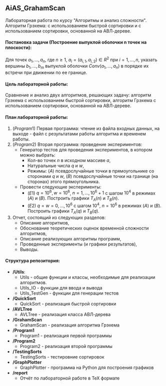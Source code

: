 ## AiAS_GrahamScan

Лабораторная работа по курсу "Алгоритмы и анализ сложности".
Алгоритм Грэхема: с использованием быстрой сортировки и с использованием сортировки, основанной на АВЛ-дереве.

#### Постановка задачи (Построение выпуклой оболочки n точек на плоскости):
Для точек $a_1, ..., a_n$, где $n\geq1$, $a_i=(a_{i,1},a_{i,2})\in R^2$ при $i=1,...,n$, указать вершины $b_1,...,b_m$ выпуклой оболочки $Conv(a_1,...,a_n)$ в порядке их встречи при движении по ее границе.

#### Цель лабораторной работы:
Сравнение и анализ двух алгоритмов, решающих задачу: алгоритм Грэхема с использованием быстрой сортировки, алгоритм Грэхема с использованием сортировки, основанной на АВЛ-дереве.

#### План лабораторной работы:

1. ($Program1$) Первая программа: чтение из файла входных данных, на выходе - файл с результатами работы алгоритма и временем работы.
2. ($Program2$) Вторая программа: проведение экспериментов:
	- Генератор тестов для проведения экспериментов, в котором можно выбрать:
		- Кол-во точек $n$ в исходном массиве $a$,
		- Натуральные числа $q$ и $w$,
		- Режимы: ($A$) псевдослучайные точки в прямоугольнике со сторонами $q$ и $w$, ($B$) псевдослучайные точки на границе (на сторонах) этого прямоугольника.
	- Провести следующие эксперименты:
		- ($E1$) $q = 10^6, w = 10^6$, $n = 1, ..., 10^6+1$ с шагом $10^4$ в режимах ($A$) и ($B$). Построить графики $T_A(n)$ и $T_B(n)$.
		- ($E2$) $q = w = 0, ..., 10^6$ с шагом $10^4$, $n = 10^6$ в режимах ($A$) и ($B$). Построить графики $T_A(q)$ и $T_B(q)$.
3. Отчет, состоящий из следующих разделов:
	- Описание алгоритмов,
	- Обоснование теоретических оценок временной сложности алгоритмов,
	- Описание реализующих алгоритмы программ,
	- Проведенные эксперименты (и графики результатов),
	- Выводы.

#### Структура репозитория:

- **/Utils**:
	- Utils - общие функции и классы, необходимые для реализации алгоритмов.
	- Utils_IO - функции для ввода и вывода
	- Utils_TestGen - функции для генерации тестов
- **/QuickSort**
	- QuickSort - реализация быстрой сортировки
- **/AVLTree**
	- AVLTree - реализация класса АВЛ-дерева
- **/GrahamScan**
	- GrahamScan - реализация алгоритма Грэхема
- **/Program1**
	- Program1 - реализация первой программы
- **/Program2**
	- Program2 - реализация второй программы
- **/TestingSorts**
	- TestingSorts - тестировние сортировок
- **/GraphPlotter**
	- GraphPlotter - программа на Python для построения графиков
- **/report**
	- Отчёт по лабораторной работе в TeX формате
